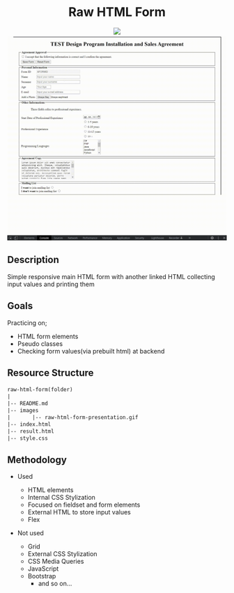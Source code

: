 <div align=center>
	<h1>Raw HTML Form</h1>
</div>

<div align="center">
	<a href="https://testerdoe.github.io/html-css-main-repo-test/raw-html-form/">
		<img src="https://img.shields.io/badge/live-%23.svg?&style=for-the-badge&logo=www&logoColor=white%22&color=black">
	</a>
	<br>
	<img src="./images/raw-html-form-presentation.gif"/>
</div>



## Description

Simple responsive main HTML form with another linked HTML collecting input values and printing them

## Goals

Practicing on; 

* HTML form elements
* Pseudo classes
* Checking form values(via prebuilt html) at backend

## Resource Structure 

```
raw-html-form(folder)
|
|-- README.md
|-- images
|   	|-- raw-html-form-presentation.gif
|-- index.html
|-- result.html
|-- style.css
```

## Methodology

* Used

	* HTML elements
	* Internal CSS Stylization
	* Focused on fieldset and form elements
	* External HTML to store input values
	* Flex


* Not used

	* Grid
	* External CSS Stylization
	* CSS Media Queries
	* JavaScript
	* Bootstrap
		* and so on...
